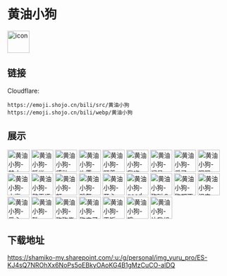 # 黄油小狗
<img src="https://emoji.shojo.cn/bili/src/黄油小狗/icon.png" width="50" height="50" alt="icon">

## 链接
Cloudflare:
```
https://emoji.shojo.cn/bili/src/黄油小狗
https://emoji.shojo.cn/bili/webp/黄油小狗
```
## 展示
<img src="https://emoji.shojo.cn/bili/src/黄油小狗/黄油小狗-禁止.png" width="50" height="50" alt="黄油小狗-禁止">
<img src="https://emoji.shojo.cn/bili/src/黄油小狗/黄油小狗-睡觉.png" width="50" height="50" alt="黄油小狗-睡觉">
<img src="https://emoji.shojo.cn/bili/src/黄油小狗/黄油小狗-感动.png" width="50" height="50" alt="黄油小狗-感动">
<img src="https://emoji.shojo.cn/bili/src/黄油小狗/黄油小狗-许愿.png" width="50" height="50" alt="黄油小狗-许愿">
<img src="https://emoji.shojo.cn/bili/src/黄油小狗/黄油小狗-盯着.png" width="50" height="50" alt="黄油小狗-盯着">
<img src="https://emoji.shojo.cn/bili/src/黄油小狗/黄油小狗-我吃.png" width="50" height="50" alt="黄油小狗-我吃">
<img src="https://emoji.shojo.cn/bili/src/黄油小狗/黄油小狗-问号.png" width="50" height="50" alt="黄油小狗-问号">
<img src="https://emoji.shojo.cn/bili/src/黄油小狗/黄油小狗-爱了.png" width="50" height="50" alt="黄油小狗-爱了">
<img src="https://emoji.shojo.cn/bili/src/黄油小狗/黄油小狗-嗯嗯.png" width="50" height="50" alt="黄油小狗-嗯嗯">
<img src="https://emoji.shojo.cn/bili/src/黄油小狗/黄油小狗-土豪.png" width="50" height="50" alt="黄油小狗-土豪">
<img src="https://emoji.shojo.cn/bili/src/黄油小狗/黄油小狗-整无语了.png" width="50" height="50" alt="黄油小狗-整无语了">
<img src="https://emoji.shojo.cn/bili/src/黄油小狗/黄油小狗-额.png" width="50" height="50" alt="黄油小狗-额">
<img src="https://emoji.shojo.cn/bili/src/黄油小狗/黄油小狗-跳舞.png" width="50" height="50" alt="黄油小狗-跳舞">
<img src="https://emoji.shojo.cn/bili/src/黄油小狗/黄油小狗-开心.png" width="50" height="50" alt="黄油小狗-开心">
<img src="https://emoji.shojo.cn/bili/src/黄油小狗/黄油小狗-good.png" width="50" height="50" alt="黄油小狗-good">
<img src="https://emoji.shojo.cn/bili/src/黄油小狗/黄油小狗-狗叫？.png" width="50" height="50" alt="黄油小狗-狗叫？">
<img src="https://emoji.shojo.cn/bili/src/黄油小狗/黄油小狗-狗都不吃.png" width="50" height="50" alt="黄油小狗-狗都不吃">
<img src="https://emoji.shojo.cn/bili/src/黄油小狗/黄油小狗-沮丧.png" width="50" height="50" alt="黄油小狗-沮丧">
<img src="https://emoji.shojo.cn/bili/src/黄油小狗/黄油小狗-爱心.png" width="50" height="50" alt="黄油小狗-爱心">
<img src="https://emoji.shojo.cn/bili/src/黄油小狗/黄油小狗-酷.png" width="50" height="50" alt="黄油小狗-酷">
<img src="https://emoji.shojo.cn/bili/src/黄油小狗/黄油小狗-狗狗祟祟.png" width="50" height="50" alt="黄油小狗-狗狗祟祟">
<img src="https://emoji.shojo.cn/bili/src/黄油小狗/黄油小狗-狗来了.png" width="50" height="50" alt="黄油小狗-狗来了">
<img src="https://emoji.shojo.cn/bili/src/黄油小狗/黄油小狗-干饭.png" width="50" height="50" alt="黄油小狗-干饭">
<img src="https://emoji.shojo.cn/bili/src/黄油小狗/黄油小狗-饿.png" width="50" height="50" alt="黄油小狗-饿">
<img src="https://emoji.shojo.cn/bili/src/黄油小狗/黄油小狗-让我想想.png" width="50" height="50" alt="黄油小狗-让我想想">

## 下载地址

https://shamiko-my.sharepoint.com/:u:/g/personal/img_yuru_pro/ES-KJ4sQ7NROhXx6NoPs5oEBkyOAoKG4B1gMzCuCO-alDQ